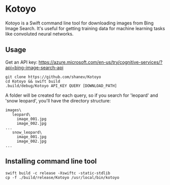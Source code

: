 # Kotoyo

Kotoyo is a Swift command line tool for downloading images from Bing Image Search. It's useful for getting training data for machine learning tasks like convoluted neural networks.

## Usage

Get an API key: https://azure.microsoft.com/en-us/try/cognitive-services/?api=bing-image-search-api

```
git clone https://github.com/shanev/Kotoyo
cd Kotoyo && swift build
.build/debug/Kotoyo API_KEY QUERY [DOWNLOAD_PATH]
```

A folder will be created for each query, so if you search for 'leopard' and 'snow leopard', you'll have the directory structure:

```
images\
   leopard\
     image_001.jpg
     image_002.jpg
...
   snow_leopard\
     image_001.jpg
     image_002.jpg
...
```

## Installing command line tool

```
swift build -c release -Xswiftc -static-stdlib
cp -f ./build/release/Kotoyo /usr/local/bin/kotoyo
```

